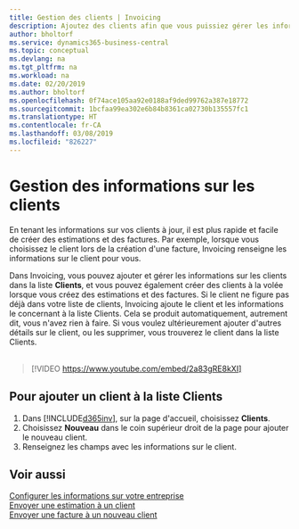 ```yaml
---
title: Gestion des clients | Invoicing
description: Ajoutez des clients afin que vous puissiez gérer les informations les concernant et envoyer des estimations et des factures plus rapidement.
author: bholtorf
ms.service: dynamics365-business-central
ms.topic: conceptual
ms.devlang: na
ms.tgt_pltfrm: na
ms.workload: na
ms.date: 02/20/2019
ms.author: bholtorf
ms.openlocfilehash: 0f74ace105aa92e0188af9ded99762a387e18772
ms.sourcegitcommit: 1bcfaa99ea302e6b84b8361ca02730b135557fc1
ms.translationtype: HT
ms.contentlocale: fr-CA
ms.lasthandoff: 03/08/2019
ms.locfileid: "826227"
---
```

# <a name="managing-information-about-customers"></a>Gestion des informations sur les clients
En tenant les informations sur vos clients à jour, il est plus rapide et facile de créer des estimations et des factures. Par exemple, lorsque vous choisissez le client lors de la création d'une facture, Invoicing renseigne les informations sur le client pour vous.  

Dans Invoicing, vous pouvez ajouter et gérer les informations sur les clients dans la liste **Clients**, et vous pouvez également créer des clients à la volée lorsque vous créez des estimations et des factures. Si le client ne figure pas déjà dans votre liste de clients, Invoicing ajoute le client et les informations le concernant à la liste Clients. Cela se produit automatiquement, autrement dit, vous n'avez rien à faire. Si vous voulez ultérieurement ajouter d'autres détails sur le client, ou les supprimer, vous trouverez le client dans la liste Clients.    <br></br>


> [!VIDEO https://www.youtube.com/embed/2a83gRE8kXI]

## <a name="to-add-a-customer-in-the-customers-list"></a>Pour ajouter un client à la liste Clients
1. Dans [!INCLUDE[d365inv](includes/d365inv.md)], sur la page d'accueil, choisissez **Clients**.  
2. Choisissez **Nouveau** dans le coin supérieur droit de la page pour ajouter le nouveau client.  
3. Renseignez les champs avec les informations sur le client.  

## <a name="see-also"></a>Voir aussi
[Configurer les informations sur votre entreprise](set-up-business-profile.md)  
[Envoyer une estimation à un client](send-estimate.md)  
[Envoyer une facture à un nouveau client](send-invoice.md)